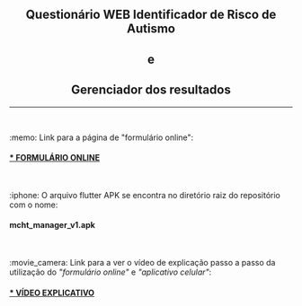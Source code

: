 ﻿<h2 align="center">Questionário WEB Identificador de Risco de Autismo</h2>
<h2 align="center">e</h2>
<h2 align="center">Gerenciador dos resultados</h2>
<hr>
<br>
<p align="left">:memo: Link para a página de <stronger>"formulário online"</stronger>:</p>
<h4><a href="https://cirqueira99.github.io/questionario_autismo/">  * FORMULÁRIO ONLINE</a></h4>
<br>
<p align="left">:iphone: O arquivo flutter APK se encontra no diretório raiz do repositório com o nome:</p>
<h4>  mcht_manager_v1.apk</h4>
<br>
<p align="left"> :movie_camera: Link para a ver o vídeo de explicação passo a passo da utilização do <i>"formulário online"</i> e <i>"aplicativo celular"</i>:</p>
<h4><a href="https://drive.google.com/file/d/134Ju2yU3XT-F43x4kkp5UvXgVjchLG6D/view?usp=sharing">  * VÍDEO EXPLICATIVO</a></h4>
